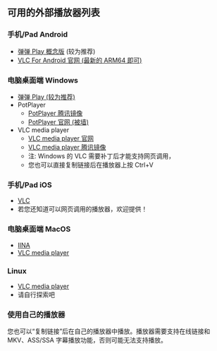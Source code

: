 ## 可用的外部播放器列表


### 手机/Pad Android
* [弹弹 Play 概念版](https://www.dandanplay.com/) (较为推荐)
* [VLC For Android 官网 (最新的 ARM64 即可)](https://get.videolan.org/vlc-android/)

### 电脑桌面端 Windows
* [弹弹 Play (较为推荐)](https://www.dandanplay.com/)
* PotPlayer
  * [PotPlayer 腾讯镜像](https://pc.qq.com/detail/14/detail_15654.html)
  * [PotPlayer 官网 (被墙)](https://potplayer.daum.net/)
* VLC media player
  * [VLC media player 官网](https://www.videolan.org/vlc/)
  * [VLC media player 腾讯镜像](https://pc.qq.com/detail/9/detail_569.html)
  * 注: Windows 的 VLC 需要补丁后才能支持网页调用，
  * 您也可以直接复制链接后在播放器上按 Ctrl+V

### 手机/Pad iOS
* [VLC](https://apps.apple.com/app/apple-store/id650377962)
* 若您还知道可以网页调用的播放器，欢迎提供！

### 电脑桌面端 MacOS
* [IINA](https://iina.io/)
* [VLC media player](https://www.videolan.org/vlc/)

### Linux
* [VLC media player](https://www.videolan.org/vlc/)
* 请自行探索吧

### 使用自己的播放器
您也可以“复制链接”后在自己的播放器中播放。播放器需要支持在线链接和 MKV、ASS/SSA 字幕播放功能，否则可能无法支持播放。